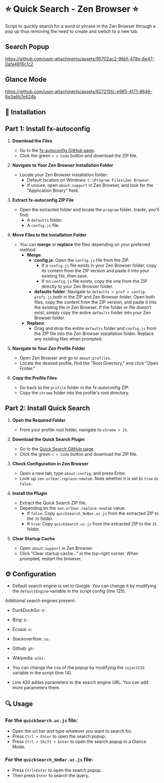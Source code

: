 # ⭐ Quick Search - Zen Browser ⭐
Script to quickly search for a word or phrase in the Zen Browser through a pop up thus removing the need to create and swtich to a new tab.

## Search Popup

https://github.com/user-attachments/assets/95702ac2-96bf-478e-8e47-0afa4916c1c2


## Glance Mode




https://github.com/user-attachments/assets/827215fc-e985-4f71-8646-6e3a6b7e624b




## 🔧 Installation
## Part 1: Install fx-autoconfig

1. **Download the Files**
   - Go to the [fx-autoconfig GitHub page](https://github.com/MrOtherGuy/fx-autoconfig/tree/master).
   - Click the green `< > Code` button and download the ZIP file.

2. **Navigate to Your Zen Browser Installation Folder**
   - Locate your Zen Browser installation folder:
     - Default location on Windows: `C:\Program Files\Zen Browser`.
     - If unsure, open `about:support` in Zen Browser, and look for the "Application Binary" field.

3. **Extract fx-autoconfig ZIP File**
   - Open the extracted folder and locate the `program` folder. Inside, you’ll find:
     - A `defaults` folder.
     - A `config.js` file.

4. **Move Files to the Installation Folder**
   - You can **merge** or **replace** the files depending on your preferred method:
     - **Merge**:
       - **config.js**: Open the `config.js` file from the ZIP. 
         - If a `config.js` file exists in your Zen Browser folder, copy its content from the ZIP version and paste it into your existing file, then save.
         - If no `config.js` file exists, copy the one from the ZIP directly to your Zen Browser folder.
       - **defaults folder**: Navigate to `defaults > pref > config-prefs.js` both in the ZIP and Zen Browser folder. Open both files, copy the content from the ZIP version, and paste it into the existing file in Zen Browser. If the folder or file doesn’t exist, simply copy the entire `defaults` folder into your Zen Browser folder.
     - **Replace**:
       - Drag and drop the entire `defaults` folder and `config.js` from the ZIP file into the Zen Browser installation folder. Replace any existing files when prompted.

5. **Navigate to Your Zen Profile Folder**
   - Open Zen Browser and go to `about:profiles`.
   - Locate the desired profile, find the "Root Directory," and click "Open Folder."

6. **Copy the Profile Files**
   - Go back to the `profile` folder in the fx-autoconfig ZIP.
   - Copy the `chrome` folder into the profile's root directory.


## Part 2: Install Quick Search

1. **Open the Required Folder**
   - From your profile root folder, navigate to `chrome > JS`.

2. **Download the Quick Search Plugin**
   - Go to the [Quick Search GitHub page](https://github.com/Darsh-A/Quick-Search-Zen-Browser/tree/main).
   - Click the green `< > Code` button and download the ZIP file.

3. **Check Configuration in Zen Browser**
   - Open a new tab, type `about:config`, and press Enter.
   - Look up `zen.urlbar.replace-newtab`. Note whether it is set to `true` or `false`.

4. **Install the Plugin**
   - Extract the Quick Search ZIP file.
   - Depending on the `zen.urlbar.replace-newtab` value:
     - If `false`: Copy `quickSearch_NoBar.uc.js` from the extracted ZIP to the `JS` folder.
     - If `true`: Copy `quickSearch.uc.js` from the extracted ZIP to the `JS` folder.

5. **Clear Startup Cache**
   - Open `about:support` in Zen Browser.
   - Click "Clear startup cache..." in the top-right corner. When prompted, restart the browser.



## ⚙️ Configuration

- Default search engine is set to Google. You can change it by modifying the `defaultEngine` variable in the script config (line 125). 

Additional search engines present:

- DuckDuckGo: `d:`
- Bing: `b:`
- Ecosia: `e:`
- Stackoverflow: `so:`
- Github: `gh:`
- Wikipedia: `wiki:`


- You can change the css of the popup by modifying the `injectCSS` variable in the script (line 14).


- Line 420 addes parameters to the search engine URL. You can add more parameters there.


## 🔍 Usage
### For the `quickSearch.uc.js` file:
- Open the url bar and type whatever you want to search for.
- Press `Ctrl + Enter` to open the search popup.
- Press `Ctrl + Shift + Enter` to open the search popup in a Glance Mode.

### For the `quickSearch_NoBar.uc.js` file:
- Press `Ctrl+Enter` to open the search popup.
- Then press `Enter` to search the query.

